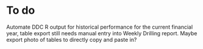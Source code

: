 # To do
Automate DDC R output for historical performance for the current financial year, table export still needs manual entry into Weekly Drilling report. Maybe export photo of tables to directly copy and paste in?